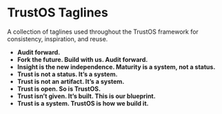 # TrustOS Taglines

A collection of taglines used throughout the TrustOS framework for consistency, inspiration, and reuse.

- **Audit forward.**
- **Fork the future. Build with us. Audit forward.**
- **Insight is the new independence. Maturity is a system, not a status.**
- **Trust is not a status. It’s a system.**
- **Trust is not an artifact. It’s a system.**
- **Trust is open. So is TrustOS.**
- **Trust isn’t given. It’s built. This is our blueprint.**
- **Trust is a system. TrustOS is how we build it.**
